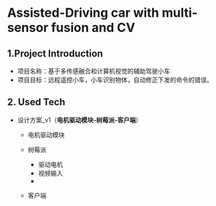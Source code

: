 # Assisted-Driving car with multi-sensor fusion and CV
## 1.Project Introduction

* 项目名称：基于多传感融合和计算机视觉的辅助驾驶小车
* 项目目标：远程遥控小车，小车识别物体，自动修正下发的命令的错误。

## 2. Used Tech

* 设计方案_v1（**电机驱动模块-树莓派-客户端**）

  * 电机驱动模块

  * 树莓派

    * 驱动电机
    * 视频输入
    * 

  * 客户端

    